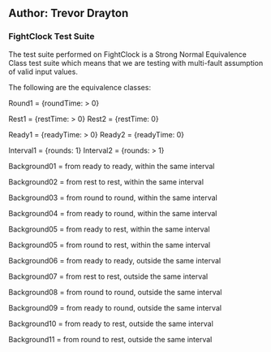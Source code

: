 ## Author: Trevor Drayton

### FightClock Test Suite

The test suite performed on FightClock is a Strong Normal Equivalence Class test suite which means that we are testing with multi-fault assumption of valid input values.

The following are the equivalence classes:

Round1 = {roundTime: > 0}

Rest1 = {restTime: > 0}
Rest2 = {restTime: 0}

Ready1 = {readyTime: > 0}
Ready2 = {readyTime: 0}

Interval1 = {rounds: 1}
Interval2 = {rounds: > 1}

Background01 = from ready to ready, within the same interval

Background02 = from rest to rest, within the same interval

Background03 = from round to round, within the same interval

Background04 = from ready to round, within the same interval

Background05 = from ready to rest, within the same interval

Background05 = from round to rest, within the same interval


Background06 = from ready to ready, outside the same interval

Background07 = from rest to rest, outside the same interval

Background08 = from round to round, outside the same interval

Background09 = from ready to round, outside the same interval

Background10 = from ready to rest, outside the same interval

Background11 = from round to rest, outside the same interval

